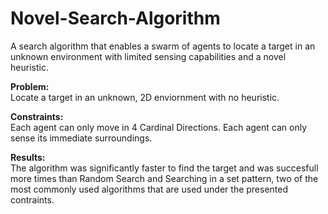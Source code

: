 # Novel-Search-Algorithm
A search algorithm that enables a swarm of agents to locate a target in an unknown environment with limited sensing capabilities and a novel heuristic.

**Problem:** <br /> 
Locate a target in an unknown, 2D enviornment with no heuristic.

**Constraints:** <br />
Each agent can only move in 4 Cardinal Directions. Each agent can only sense its immediate surroundings. 

**Results:** <br />
The algorithm was significantly faster to find the target and was succesfull more times than Random Search and Searching in a set pattern, two of the most commonly used algorithms that are used under the presented contraints. 

